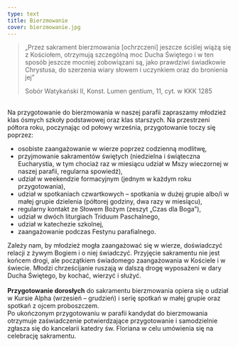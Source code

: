 ```yaml
---
type: text
title: Bierzmowanie
cover: bierzmowanie.jpg
---
```


> „Przez sakrament bierzmowania [ochrzczeni] jeszcze ściślej wiążą się z Kościołem, otrzymują szczególną moc Ducha Świętego i w ten sposób jeszcze mocniej zobowiązani są, jako prawdziwi świadkowie Chrystusa, do szerzenia wiary słowem i uczynkiem oraz do bronienia jej”
>
> Sobór Watykański II, Konst. Lumen gentium, 11, cyt. w KKK 1285

\
Na przygotowanie do bierzmowania w naszej parafii zapraszamy młodzież klas ósmych szkoły podstawowej oraz klas starszych. Na przestrzeni półtora roku, poczynając od połowy września, przygotowanie toczy się poprzez:

- osobiste zaangażowanie w wierze poprzez codzienną modlitwę,
- przyjmowanie sakramentów świętych (niedzielna i świąteczna Eucharystia, w tym chociaż raz w miesiącu udział w Mszy wieczornej w naszej parafii, regularna spowiedź),
- udział w weekendzie formacyjnym (jednym w każdym roku przygotowania),
- udział w spotkaniach czwartkowych – spotkania w dużej grupie albo/i w małej grupie dzielenia (półtorej godziny, dwa razy w miesiącu),
- regularny kontakt ze Słowem Bożym (zeszyt „Czas dla Boga”),
- udział w dwóch liturgiach Triduum Paschalnego,
- udział w katechezie szkolnej,
- zaangażowanie podczas Festynu parafialnego.

Zależy nam, by młodzież mogła zaangażować się w wierze, doświadczyć relacji z żywym Bogiem i o niej świadczyć. Przyjęcie sakramentu nie jest końcem drogi, ale początkiem świadomego zaangażowania w Kościele i w świecie. Młodzi chrześcijanie ruszają w dalszą drogę wyposażeni w dary Ducha Świętego, by kochać, wierzyć i służyć.  
\
**Przygotowanie dorosłych** do sakramentu bierzmowania opiera się o udział w Kursie Alpha (wrzesień – grudzień) i serię spotkań w małej grupie oraz spotkań z ojcem proboszczem.  
Po ukończonym przygotowaniu w parafii kandydat do bierzmowania otrzymuje zaświadczenie potwierdzające przygotowanie i samodzielnie zgłasza się do kancelarii katedry św. Floriana w celu umówienia się na celebrację sakramentu.

